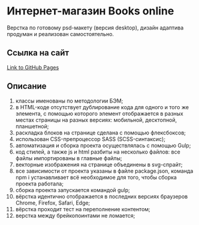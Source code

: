 # Интернет-магазин Books online
Верстка по готовому psd-макету (версия desktop), дизайн адаптива продуман и реализован самостоятельно.

## Ссылка на сайт

[Link to GitHub Pages]( https://mjulia111.github.io/Books_online_website)

## Описание

1. классы именованы по методологии БЭМ;
2. в HTML-коде отсутствует дублирование кода для одного и того же элемента, с помощью которого элемент отображается в разных местах страницы на разных версиях: мобильной, десктопной, планшетной;
3. раскладка блоков на странице сделана с помощью флексбоксов;
4. использован CSS-препроцессор SASS (SCSS-синтаксис);
5. автоматизация и сборка проекта осуществлялась с помощью Gulp;
6. код стилей, а также js и html разбиты на несколько файлов: все файлы импортированы в главные файлы;
7. векторные изображения на странице объединены в svg-спрайт;
8. все зависимости от проекта указаны в файле package.json, команда npm i устанавливает всё необходимое для того, чтобы сборка проекта работала;
9. сборка проекта запускается командой gulp;
10. вёрстка идентично отображается в последних версиях браузеров Chrome, Firefox, Safari, Edge;
11. вёрстка проходит тест на переполнение контентом;
12. верстка между брейкопоинтами не ломается;
